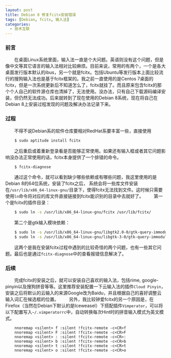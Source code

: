 ```yaml
---
layout: post
title: Debian 8 修复fcitx安装错误
tags: [Debian, fcitx, 输入法]
categories:
  - 技术互联
---
```


### 前言

　　在桌面Linux系统里面，输入法一直是个大问题。英语则没有这个问题，但是像中文等其它语言的输入法相对比较麻烦。目前来说，常用的有两个，一个是各大桌面发行版本默认的ibus，另一个就是fcitx。包括Ubuntu等发行版本上面比较流行的搜狗输入法也是基于fcitx框架的。我之前一直使用的是Centos 7桌面的fcitx，但是一次系统更新后不知道怎么了，fcitx就挂了。而且原来包含fcitx的那个个人自己的软件源仓库也清掉了，无法使用。没办法，只有自己下载源码编译安装，但仍然无法成功。后来就转到了现在使用的Debian 8系统，现在将自己在Debian 8上安装过程发现的问题及解决办法记录下来。

### 过程

　　不得不说Debian系的软件仓库要相对RedHat系要丰富一些，直接使用

```bash
    $ sudo aptitude install fcitx
```

　　之后重启或着重新登录看是否能够正常使用。如果还有输入框或者其它问题影响没办法正常使用的话，fcitx本身提供了一个排错的命令。

```bash
    $ fcitx-diagnose
```

　　通过这个命令，就可以看到缺少哪些依赖或有哪些问题，我这里使用的是Debian 8的64位系统，安装了fcitx之后， 系统会将一些库文件安装在`/usr/lib/x86_64-linux-gnu/`目录下，使得fcitx无法找到文件。这时候只需要使用`ln`命令将对应的库文件直接链接到fcitx能识别的目录中去就好了。
　　第一个是fcitx的插件目录：

```bash
    $ sudo ln -s /usr/lib/x86_64-linux-gnu/fcitx /usr/lib/fcitx/
```

　　第二个是gtk输入模块依赖：

```bash
    $ sudo ln -s /usr/lib/x86_64-linux-gnu/libgtk2.0-0/gtk-query-immodules-2.0 /usr/bin/gtk-query-immodules-2.0
    $ sudo ln -s /usr/lib/x86_64-linux-gnu/libgtk-3-0/gtk-query-immodules-3.0 /usr/bin/gtk-query-immodules-3.0
```

　　这两个是我在安装fcitx过程中遇到的比较奇怪的两个问题，也有一些其它问题。最后也是通过`fcitx-diagnose`中的查看报错信息解决了。

### 后续

　　完成fcitx的安装之后，就可以安装自己喜欢的输入法，包括rime, google-pinyin以及搜狗拼音等等。这里推荐安装配置一下云输入法的插件`Cloud Pinyin`，安装之后将默认的云输入的来源Google改为Baidu，并且根据自己的喜好调整云输入词汇在候选框的位置。
　　另外，我比较钟爱fcitx的另一个原因是，在Firefox（当然在Debian下默认的是Iceweasel）下搭配插件`Vimperator`，可以将以下配置写入`~/.vimperatorrc`中，自动转换每次Hint时的拼音输入模式为英文模式。

```vim
    nnoremap <silent> f :silent !fcitx-remote -c<CR>f
    nnoremap <silent> F :silent !fcitx-remote -c<CR>F
    nnoremap <silent> : :silent !fcitx-remote -c<CR>:
    nnoremap <silent> b :silent !fcitx-remote -c<CR>b
    nnoremap <silent> t :silent !fcitx-remote -c<CR>t
    nnoremap <silent> o :silent !fcitx-remote -c<CR>o
```
